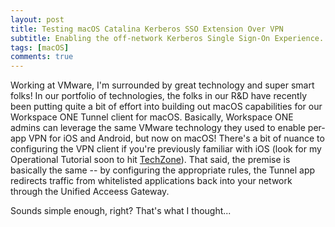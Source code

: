 ```yaml
---
layout: post
title: Testing macOS Catalina Kerberos SSO Extension Over VPN
subtitle: Enabling the off-network Kerberos Single Sign-On Experience.
tags: [macOS]
comments: true
---
```


Working at VMware, I'm surrounded by great technology and super smart folks!  In our portfolio of technologies, the folks in our R&D have recently been putting quite a bit of effort into building out macOS capabilities for our Workspace ONE Tunnel client for macOS.  Basically, Workspace ONE admins can leverage the same VMware technology they used to enable per-app VPN for iOS and Android, but now on macOS!  There's a bit of nuance to configuring the VPN client if you're previously familiar with iOS (look for my Operational Tutorial soon to hit [TechZone](https://techzone.vmware.com)).  That said, the premise is basically the same -- by configuring the appropriate rules, the Tunnel app redirects traffic from whitelisted applications back into your network through the Unified Acceess Gateway.  

Sounds simple enough, right?  That's what I thought...
